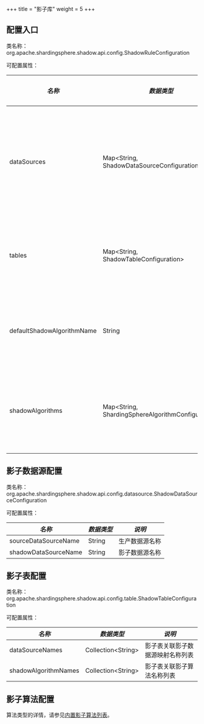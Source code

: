 +++
title = "影子库"
weight = 5
+++

## 配置入口

类名称：org.apache.shardingsphere.shadow.api.config.ShadowRuleConfiguration

可配置属性：

| *名称*                      | *数据类型*                                           | *说明*               | *默认值* |
| -------------------------- | --------------------------------------------------- | ------------------- | ------- |
| dataSources                | Map\<String, ShadowDataSourceConfiguration\>        | 影子数据源映射名称和配置 |        |
| tables                     | Map\<String, ShadowTableConfiguration\>             | 影子表名称和配置       |        |
| defaultShadowAlgorithmName | String                                              | 默认影子算法名称       |        |
| shadowAlgorithms           | Map\<String, ShardingSphereAlgorithmConfiguration\> | 影子算法名称和配置     | 无      |

## 影子数据源配置

类名称：org.apache.shardingsphere.shadow.api.config.datasource.ShadowDataSourceConfiguration

可配置属性：

| *名称*                | *数据类型* | *说明*       |
| -------------------- | --------- | ----------- |
| sourceDataSourceName | String    | 生产数据源名称 |
| shadowDataSourceName | String    | 影子数据源名称 |

## 影子表配置

类名称：org.apache.shardingsphere.shadow.api.config.table.ShadowTableConfiguration

可配置属性：

| *名称*                | *数据类型*            | *说明*                   |
| -------------------- | -------------------- | ----------------------- |
| dataSourceNames      | Collection\<String\> | 影子表关联影子数据源映射名称列表 |
| shadowAlgorithmNames | Collection\<String\> | 影子表关联影子算法名称列表   |

## 影子算法配置

算法类型的详情，请参见[内置影子算法列表](/cn/user-manual/shardingsphere-jdbc/builtin-algorithm/shadow)。
